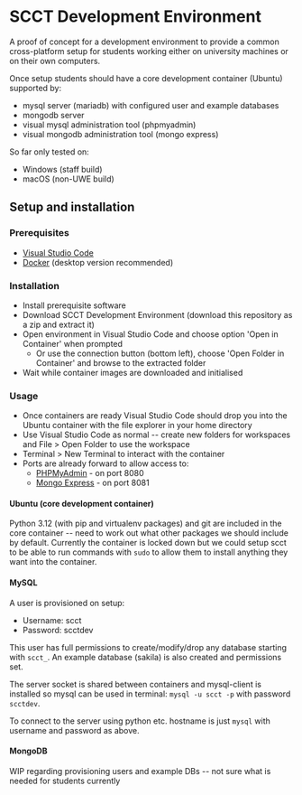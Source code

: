 # SCCT Development Environment
A proof of concept for a development environment to provide a common cross-platform setup for students working either on university machines or on their own computers.

Once setup students should have a core development container (Ubuntu) supported by:
* mysql server (mariadb) with configured user and example databases
* mongodb server
* visual mysql administration tool (phpmyadmin)
* visual mongodb administration tool (mongo express)

So far only tested on:
* Windows (staff build)
* macOS (non-UWE build)

## Setup and installation
### Prerequisites
* [Visual Studio Code](https://code.visualstudio.com/)
* [Docker](https://www.docker.com/products/docker-desktop/) (desktop version recommended)

### Installation
* Install prerequisite software
* Download SCCT Development Environment (download this repository as a zip and extract it)
* Open environment in Visual Studio Code and choose option 'Open in Container' when prompted
  * Or use the connection button (bottom left), choose 'Open Folder in Container' and browse to the extracted folder
* Wait while container images are downloaded and initialised

### Usage
* Once containers are ready Visual Studio Code should drop you into the Ubuntu container with the file explorer in your home directory
* Use Visual Studio Code as normal -- create new folders for workspaces and File > Open Folder to use the workspace
* Terminal > New Terminal to interact with the container
* Ports are already forward to allow access to:
  * [PHPMyAdmin](http://localhost:8080) - on port 8080
  * [Mongo Express](http://localhost:8081) - on port 8081

#### Ubuntu (core development container)
Python 3.12 (with pip and virtualenv packages) and git are included in the core container -- need to work out what other packages we should include by default. Currently the container is locked down but we could setup scct to be able to run commands with `sudo` to allow them to install anything they want into the container.

#### MySQL
A user is provisioned on setup:
* Username: scct
* Password: scctdev

This user has full permissions to create/modify/drop any database starting with `scct_`. An example database (sakila) is also created and permissions set.

The server socket is shared between containers and mysql-client is installed so mysql can be used in terminal: `mysql -u scct -p` with password `scctdev`.

To connect to the server using python etc. hostname is just `mysql` with username and password as above.

#### MongoDB
WIP regarding provisioning users and example DBs -- not sure what is needed for students currently